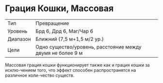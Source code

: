 
# Грация Кошки, Массовая

| | |
|---|---|
|Тип|Превращение|
|Уровень| Брд 6, Дрд 6, Маг/Чар 6|
|Диапазон| Ближний (7,5 м+1,5 м/2 ур.)|
|Цели| Одно существо/уровень, расстояние между двумя не более 9 м|

Массовая грация кошки функционирует
также как и грация кошки за исклю-чением того, что эффект способен распространятся на различное коли-чество
существ.